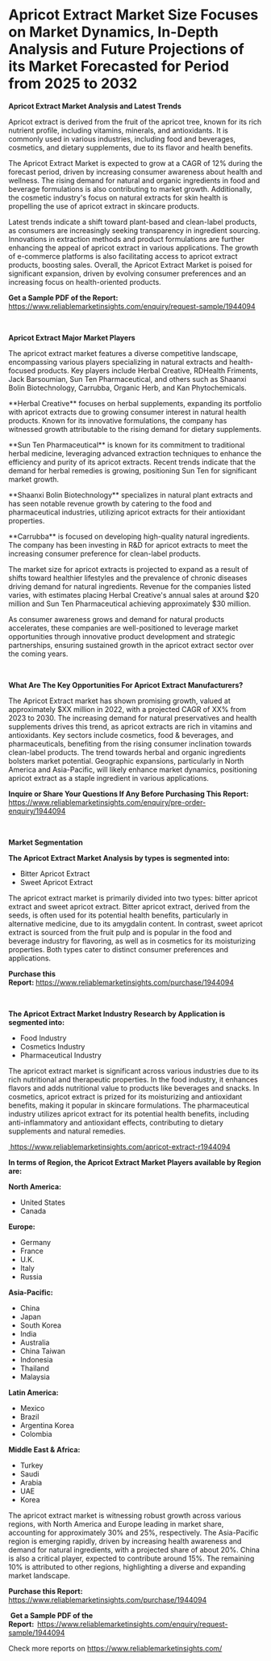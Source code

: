 <p><h1>Apricot Extract Market Size Focuses on Market Dynamics, In-Depth Analysis and Future Projections of its Market Forecasted for Period from 2025 to 2032</h1></p><p><strong>Apricot Extract Market Analysis and Latest Trends</strong></p>
<p><p>Apricot extract is derived from the fruit of the apricot tree, known for its rich nutrient profile, including vitamins, minerals, and antioxidants. It is commonly used in various industries, including food and beverages, cosmetics, and dietary supplements, due to its flavor and health benefits.</p><p>The Apricot Extract Market is expected to grow at a CAGR of 12% during the forecast period, driven by increasing consumer awareness about health and wellness. The rising demand for natural and organic ingredients in food and beverage formulations is also contributing to market growth. Additionally, the cosmetic industry's focus on natural extracts for skin health is propelling the use of apricot extract in skincare products.</p><p>Latest trends indicate a shift toward plant-based and clean-label products, as consumers are increasingly seeking transparency in ingredient sourcing. Innovations in extraction methods and product formulations are further enhancing the appeal of apricot extract in various applications. The growth of e-commerce platforms is also facilitating access to apricot extract products, boosting sales. Overall, the Apricot Extract Market is poised for significant expansion, driven by evolving consumer preferences and an increasing focus on health-oriented products.</p></p>
<p><strong>Get a Sample PDF of the Report:&nbsp;</strong> <a href="https://www.reliablemarketinsights.com/enquiry/request-sample/1944094?utm_campaign=1994&utm_medium=2&utm_source=Github&utm_content=ia&utm_term=30012025&utm_id=apricot-extract">https://www.reliablemarketinsights.com/enquiry/request-sample/1944094</a></p>
<p>&nbsp;</p>
<p><strong>Apricot Extract Major Market Players</strong></p>
<p><p>The apricot extract market features a diverse competitive landscape, encompassing various players specializing in natural extracts and health-focused products. Key players include Herbal Creative, RDHealth Friments, Jack Barsoumian, Sun Ten Pharmaceutical, and others such as Shaanxi Bolin Biotechnology, Carrubba, Organic Herb, and Kan Phytochemicals.</p><p>**Herbal Creative** focuses on herbal supplements, expanding its portfolio with apricot extracts due to growing consumer interest in natural health products. Known for its innovative formulations, the company has witnessed growth attributable to the rising demand for dietary supplements.</p><p>**Sun Ten Pharmaceutical** is known for its commitment to traditional herbal medicine, leveraging advanced extraction techniques to enhance the efficiency and purity of its apricot extracts. Recent trends indicate that the demand for herbal remedies is growing, positioning Sun Ten for significant market growth.</p><p>**Shaanxi Bolin Biotechnology** specializes in natural plant extracts and has seen notable revenue growth by catering to the food and pharmaceutical industries, utilizing apricot extracts for their antioxidant properties.</p><p>**Carrubba** is focused on developing high-quality natural ingredients. The company has been investing in R&D for apricot extracts to meet the increasing consumer preference for clean-label products.</p><p>The market size for apricot extracts is projected to expand as a result of shifts toward healthier lifestyles and the prevalence of chronic diseases driving demand for natural ingredients. Revenue for the companies listed varies, with estimates placing Herbal Creative's annual sales at around $20 million and Sun Ten Pharmaceutical achieving approximately $30 million. </p><p>As consumer awareness grows and demand for natural products accelerates, these companies are well-positioned to leverage market opportunities through innovative product development and strategic partnerships, ensuring sustained growth in the apricot extract sector over the coming years.</p></p>
<p>&nbsp;</p>
<p><strong>What Are The Key Opportunities For Apricot Extract Manufacturers?</strong></p>
<p><p>The Apricot Extract market has shown promising growth, valued at approximately $XX million in 2022, with a projected CAGR of XX% from 2023 to 2030. The increasing demand for natural preservatives and health supplements drives this trend, as apricot extracts are rich in vitamins and antioxidants. Key sectors include cosmetics, food & beverages, and pharmaceuticals, benefiting from the rising consumer inclination towards clean-label products. The trend towards herbal and organic ingredients bolsters market potential. Geographic expansions, particularly in North America and Asia-Pacific, will likely enhance market dynamics, positioning apricot extract as a staple ingredient in various applications.</p></p>
<p><strong>Inquire or Share Your Questions If Any Before Purchasing This Report:</strong> <a href="https://www.reliablemarketinsights.com/enquiry/pre-order-enquiry/1944094?utm_campaign=1994&utm_medium=2&utm_source=Github&utm_content=ia&utm_term=30012025&utm_id=apricot-extract">https://www.reliablemarketinsights.com/enquiry/pre-order-enquiry/1944094</a></p>
<p>&nbsp;</p>
<p><strong>Market Segmentation</strong></p>
<p><strong>The Apricot Extract Market Analysis by types is segmented into:</strong></p>
<p><ul><li>Bitter Apricot Extract</li><li>Sweet Apricot Extract</li></ul></p>
<p><p>The apricot extract market is primarily divided into two types: bitter apricot extract and sweet apricot extract. Bitter apricot extract, derived from the seeds, is often used for its potential health benefits, particularly in alternative medicine, due to its amygdalin content. In contrast, sweet apricot extract is sourced from the fruit pulp and is popular in the food and beverage industry for flavoring, as well as in cosmetics for its moisturizing properties. Both types cater to distinct consumer preferences and applications.</p></p>
<p><strong>Purchase this Report:&nbsp;</strong><a href="https://www.reliablemarketinsights.com/purchase/1944094?utm_campaign=1994&utm_medium=2&utm_source=Github&utm_content=ia&utm_term=30012025&utm_id=apricot-extract">https://www.reliablemarketinsights.com/purchase/1944094</a></p>
<p>&nbsp;</p>
<p><strong>The Apricot Extract Market Industry Research by Application is segmented into:</strong></p>
<p><ul><li>Food Industry</li><li>Cosmetics Industry</li><li>Pharmaceutical Industry</li></ul></p>
<p><p>The apricot extract market is significant across various industries due to its rich nutritional and therapeutic properties. In the food industry, it enhances flavors and adds nutritional value to products like beverages and snacks. In cosmetics, apricot extract is prized for its moisturizing and antioxidant benefits, making it popular in skincare formulations. The pharmaceutical industry utilizes apricot extract for its potential health benefits, including anti-inflammatory and antioxidant effects, contributing to dietary supplements and natural remedies.</p></p>
<p><a href="https://www.reliablemarketinsights.com/apricot-extract-r1944094?utm_campaign=1994&utm_medium=2&utm_source=Github&utm_content=ia&utm_term=30012025&utm_id=apricot-extract">&nbsp;https://www.reliablemarketinsights.com/apricot-extract-r1944094</a></p>
<p><strong>In terms of Region, the Apricot Extract Market Players available by Region are:</strong></p>
<p>
    <p> <strong> North America: </strong>
        <ul>
            <li>United States</li>
            <li>Canada</li>
        </ul>
        </p> 
    <p> <strong> Europe: </strong>
        <ul>
            <li>Germany</li>
            <li>France</li>
            <li>U.K.</li>
            <li>Italy</li>
            <li>Russia</li>
        </ul>
        </p> 
    <p> <strong> Asia-Pacific: </strong>
        <ul>
            <li>China</li>
            <li>Japan</li>
            <li>South Korea</li>
            <li>India</li>
            <li>Australia</li>
            <li>China Taiwan</li>
            <li>Indonesia</li>
            <li>Thailand</li>
            <li>Malaysia</li>
        </ul>
        </p> 
    <p> <strong> Latin America: </strong>
        <ul>
            <li>Mexico</li>
            <li>Brazil</li>
            <li>Argentina Korea</li>
            <li>Colombia</li>
        </ul>
        </p> 
    <p> <strong> Middle East & Africa: </strong>
        <ul>
            <li>Turkey</li>
            <li>Saudi</li>
            <li>Arabia</li>
            <li>UAE</li>
            <li>Korea</li>
        </ul>
    </p>
    </p>
<p><p>The apricot extract market is witnessing robust growth across various regions, with North America and Europe leading in market share, accounting for approximately 30% and 25%, respectively. The Asia-Pacific region is emerging rapidly, driven by increasing health awareness and demand for natural ingredients, with a projected share of about 20%. China is also a critical player, expected to contribute around 15%. The remaining 10% is attributed to other regions, highlighting a diverse and expanding market landscape.</p></p>
<p><strong>Purchase this Report: </strong><a href="https://www.reliablemarketinsights.com/purchase/1944094?utm_campaign=1994&utm_medium=2&utm_source=Github&utm_content=ia&utm_term=30012025&utm_id=apricot-extract">https://www.reliablemarketinsights.com/purchase/1944094</a></p>
<p>&nbsp;<strong>Get a Sample PDF of the Report:&nbsp;&nbsp;</strong><a href="https://www.reliablemarketinsights.com/enquiry/request-sample/1944094?utm_campaign=1994&utm_medium=2&utm_source=Github&utm_content=ia&utm_term=30012025&utm_id=apricot-extract">https://www.reliablemarketinsights.com/enquiry/request-sample/1944094</a></p>
<p><strong></strong></p>
<p>Check more reports on <a href="https://www.reliablemarketinsights.com/?utm_campaign=1994&utm_medium=2&utm_source=Github&utm_content=ia&utm_term=30012025&utm_id=apricot-extract">https://www.reliablemarketinsights.com/</a></p>